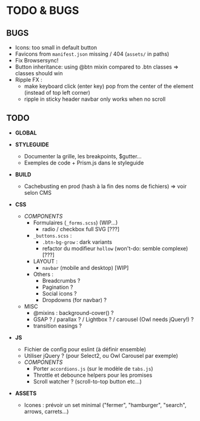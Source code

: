 # TODO & BUGS

## BUGS

- Icons: too small in default button
- Favicons from `manifest.json` missing / 404 (`assets/` in paths)
- Fix Browsersync!
- Button inheritance: using @btn mixin compared to .btn classes => classes should win
- Ripple FX : 
  - make keyboard click (enter key) pop from the center of the element (instead of top left corner)
  - ripple in sticky header navbar only works when no scroll

## TODO

- **GLOBAL**

- **STYLEGUIDE**
  - Documenter la grille, les breakpoints, $gutter...
  - Exemples de code + Prism.js dans le styleguide

- **BUILD**
  - Cachebusting en prod (hash à la fin des noms de fichiers) => voir selon CMS

- **CSS**
  - _COMPONENTS_
    - Formulaires (`_forms.scss`) (WIP...)
      - radio / checkbox full SVG [???]
    - `_buttons.scss` : 
      - `.btn-bg-grow` : dark variants
      - refactor du modifieur `hollow` (won't-do: semble complexe) [???]
    - LAYOUT :
      - `navbar` (mobile and desktop) [WIP]
    - Others :
      - Breadcrumbs ?
      - Pagination ?
      - Social icons ?
      - Dropdowns (for navbar) ?
  - MISC
    - @mixins : background-cover() ?
    - GSAP ? / parallax ? / Lightbox ? / carousel (Owl needs jQuery!) ?
    - transition easings ?

- **JS**
  - Fichier de config pour eslint (à définir ensemble)
  - Utiliser jQuery ? (pour Select2, ou Owl Carousel par exemple)
  - _COMPONENTS_
    - Porter `accordions.js` (sur le modèle de `tabs.js`)
    - Throttle et debounce helpers pour les promises
    - Scroll watcher ? (scroll-to-top button etc...)

- **ASSETS**
  - Icones : prévoir un set minimal ("fermer", "hamburger", "search", arrows, carrets...)
